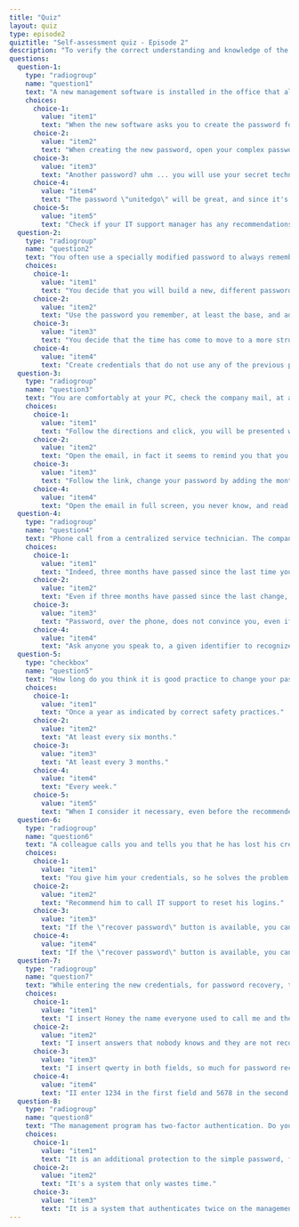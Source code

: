 ```yaml
---
title: "Quiz"
layout: quiz
type: episode2
quiztitle: "Self-assessment quiz - Episode 2"
description: "To verify the correct understanding and knowledge of the Security Awareness topics covered in this course, here it is possible to carry out a self-assessment quiz!"
questions:
  question-1:
    type: "radiogroup"
    name: "question1"
    text: "A new management software is installed in the office that allows access to more structured information, without having to go around to the right and left to verify the data of a case. It's a big step forward! It is a pity that it was developed again outside the company network and that it needs credentials different from those of the PC to use it. You have to set the new password to use it, how do you proceed?"
    choices:
      choice-1:
        value: "item1"
        text: "When the new software asks you to create the password for your user, put the usual password you use for the PC, for gmail and for other services you use often, at least you are sure not to forget it!"
      choice-2:
        value: "item2"
        text: "When creating the new password, open your complex password management software, create a new one, and enter it being careful that it matches the one provided by the software ... you won't remember it by heart, but it will be there when you need it!"
      choice-3:
        value: "item3"
        text: "Another password? uhm ... you will use your secret technique that allows you to create long, complicated passwords, but that only you can understand / remember. Your coding is infallible, so far."
      choice-4:
        value: "item4"
        text: "The password \"unitedgo\" will be great, and since it's the fourth time you've changed it, add a nice 4!"
      choice-5:
        value: "item5"
        text: "Check if your IT support manager has any recommendations on how to proceed, waiting for the application to be integrated with your local PC user, eliminating the need for another password!"
  question-2:
    type: "radiogroup"
    name: "question2"
    text: "You often use a specially modified password to always remember how to log in and not having to write your credentials around. Most of the password is the same, between the various sites, but some letters change to differentiate it according to the site. In the office you have to change your credentials and this time it seems that the email is rather threatening, they recommend not using passwords that you already use, how do you behave?"
    choices:
      choice-1:
        value: "item1"
        text: "You decide that you will build a new, different password that you will remember well, but that has nothing to do with the one you use for you."
      choice-2:
        value: "item2"
        text: "Use the password you remember, at least the base, and add the right sequence to remind you that this is the \"working\" one."
      choice-3:
        value: "item3"
        text: "You decide that the time has come to move to a more structured system and look for a tool to preserve digital credentials (password manager), to which you can entrust with a single password, all the others, making them more complex."
      choice-4:
        value: "item4"
        text: "Create credentials that do not use any of the previous passwords and since the email is so threatening, lengthen the password by turning it into a passphrase!"
  question-3:
    type: "radiogroup"
    name: "question3"
    text: "You are comfortably at your PC, check the company mail, at a certain point the following e-mail appears: \"Subject: confirmation of user password change\". The text is simple and seems to be that of the application you use often, the management software you use every day. There is a button to proceed... what do you do?"
    choices:
      choice-1:
        value: "item1"
        text: "Follow the directions and click, you will be presented with a form to enter the current password, and put it new. Remember that you have to change it for a while, so provide..."
      choice-2:
        value: "item2"
        text: "Open the email, in fact it seems to remind you that you have to change the password and some time has passed since you last remembered, open the email, click and change the password."
      choice-3:
        value: "item3"
        text: "Follow the link, change your password by adding the month and year number to the end of the one you remember well."
      choice-4:
        value: "item4"
        text: "Open the email in full screen, you never know, and read well if the email is sent from within the company or from outside and check the sender by reading the email address, then only if you come back, click and see where the page sends you, checking also the web address that opens... in case of further suspicions call also IT support..."
  question-4:
    type: "radiogroup"
    name: "question4"
    text: "Phone call from a centralized service technician. The company \"TISupport\" S.P.A., which manages all our IT systems, calls to the landline underlining that the user password has almost expired and recommends changing it. To facilitate this, the technician proposes to change it over the phone, how do you proceed?"
    choices:
      choice-1:
        value: "item1"
        text: "Indeed, three months have passed since the last time you remember having changed it, it is plausible that you are asked to change it, but yes, it is even more convenient to do it live... proceed with the technician."
      choice-2:
        value: "item2"
        text: "Even if three months have passed since the last change, you still prefer to wait for the password change notification. Thank, greet and show you change your password when the next system report arrives."
      choice-3:
        value: "item3"
        text: "Password, over the phone, does not convince you, even if in fact it seems an excellent initiative to make the user change not forget, and wait for the notification to arrive."
      choice-4:
        value: "item4"
        text: "Ask anyone you speak to, a given identifier to recognize the technician on the phone. You also give yourself the number of his manager, to check if the initiative is actually this, it seems too convenient to be true!"
  question-5:
    type: "checkbox"
    name: "question5"
    text: "How long do you think it is good practice to change your password?"
    choices:
      choice-1:
        value: "item1"
        text: "Once a year as indicated by correct safety practices."
      choice-2:
        value: "item2"
        text: "At least every six months."
      choice-3:
        value: "item3"
        text: "At least every 3 months."
      choice-4:
        value: "item4"
        text: "Every week."
      choice-5:
        value: "item5"
        text: "When I consider it necessary, even before the recommended time."
  question-6:
    type: "radiogroup"
    name: "question6"
    text: "A colleague calls you and tells you that he has lost his credentials to access the management program. What do you do to help him?"
    choices:
      choice-1:
        value: "item1"
        text: "You give him your credentials, so he solves the problem quickly and he can work safely."
      choice-2:
        value: "item2"
        text: "Recommend him to call IT support to reset his logins."
      choice-3:
        value: "item3"
        text: "If the \"recover password\" button is available, you can use it, the email will arrive where you can change it. In that case you suggest him to enter a simple password like the daughter's name and date of birth."
      choice-4:
        value: "item4"
        text: "If the \"recover password\" button is available, you can use it and change the password using a password generated with your password manager software."
  question-7:
    type: "radiogroup"
    name: "question7"
    text: "While entering the new credentials, for password recovery, the management program asks you to choose answers that will be used for recovery. To the questions:\n\nWhat is the name by which they called you as a child?\nWhat's your favourite colour?\n\nAs answers choose:"
    choices:
      choice-1:
        value: "item1"
        text: "I insert Honey the name everyone used to call me and the Red. They all know it is so."
      choice-2:
        value: "item2"
        text: "I insert answers that nobody knows and they are not recoverable, so that only I know them."
      choice-3:
        value: "item3"
        text: "I insert qwerty in both fields, so much for password recovery only, I will never lose it."
      choice-4:
        value: "item4"
        text: "II enter 1234 in the first field and 5678 in the second. it's easy to remember!"
  question-8:
    type: "radiogroup"
    name: "question8"
    text: "The management program has two-factor authentication. Do you know what it is?"
    choices:
      choice-1:
        value: "item1"
        text: "It is an additional protection to the simple password, first enter the password and then a code generated by the token."
      choice-2:
        value: "item2"
        text: "It's a system that only wastes time."
      choice-3:
        value: "item3"
        text: "It is a system that authenticates twice on the management program, so if it is not used for a long time, access lasts twice as long."
---
```

